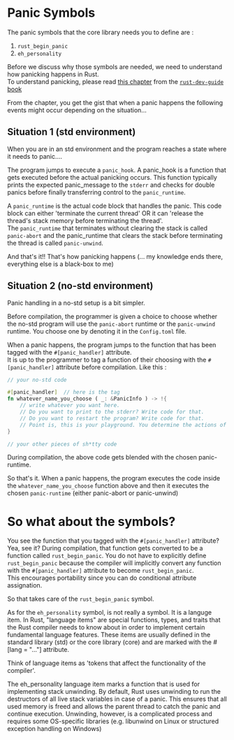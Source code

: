 # Panic Symbols  

The panic symbols that the core library needs you to define are :  
1. `rust_begin_panic`
2. `eh_personality`

Before we discuss why those symbols are needed, we need to understand how panicking happens in Rust.  
To understand panicking, please read [this chapter](https://rustc-dev-guide.rust-lang.org/panic-implementation.html) from the [`rust-dev-guide` book](https://rustc-dev-guide.rust-lang.org/)  

From the chapter, you get the gist that when a panic happens the following events might occur depending on the situation...

## Situation 1 (std environment)
When you are in an std environment and the program reaches a state where it needs to panic....  

The program jumps to execute a `panic_hook`. A panic_hook is a function that gets executed before the actual panicking occurs. This function typically prints the expected panic_message to the `stderr` and checks for double panics before finally transferring control to the `panic_runtime`.  

A `panic_runtime` is the actual code block that handles the panic. This code block can either 'terminate the current thread' OR it can 'release the thread's stack memory before terminating the thread'.  
The `panic_runtime` that terminates without clearing the stack is called `panic-abort` and the panic_runtime that clears the stack before terminating the thread is called `panic-unwind`.  

And that's it!! That's how panicking happens (... my knowledge ends there, everything else is a black-box to me)


## Situation 2 (no-std environment)
Panic handling in a no-std setup is a bit simpler.  

Before compilation, the programmer is given a choice to choose whether the no-std program will use the `panic-abort` runtime or the `panic-unwind` runtime. You choose one by denoting it in the `Config.toml` file.  

When a panic happens, the program jumps to the function that has been tagged with the `#[panic_handler]` attribute.  
It is up to the programmer to tag a function of their choosing with the `#[panic_handler]` attribute before compilation. Like this :  
```rust
// your no-std code

#[panic_handler]  // here is the tag
fn whatever_name_you_choose ( _: &PanicInfo ) -> !{
    // write whatever you want here.  
    // Do you want to print to the stderr? Write code for that.  
    // Do you want to restart the program? Write code for that. 
    // Point is, this is your playground. You determine the actions of the panic_handler
}

// your other pieces of sh*tty code
```

During compilation, the above code gets blended with the chosen panic-runtime.   

So that's it. When a panic happens, the program executes the code inside the `whatever_name_you_choose` function above and then it executes the chosen `panic-runtime` (either panic-abort or panic-unwind)


# So what about the symbols? 

You see the function that you tagged with the `#[panic_handler]` attribute? Yea, see it? During compilation, that function gets converted to be a function called `rust_begin_panic`. You do not have to explicitly define `rust_begin_panic` because the compiler will implicitly convert any function with the `#[panic_handler]` attribute to become `rust_begin_panic`.  
This encourages portability since you can do conditional attribute assignation.   

So that takes care of the `rust_begin_panic` symbol.  

As for the `eh_personality` symbol, is not really a symbol. It is a languge item. In Rust, "language items" are special functions, types, and traits that the Rust compiler needs to know about in order to implement certain fundamental language features. These items are usually defined in the standard library (std) or the core library (core) and are marked with the #[lang = "..."] attribute.  

Think of language items as 'tokens that affect the functionality of the compiler'.  

The eh_personality language item marks a function that is used for implementing stack unwinding. By default, Rust uses unwinding to run the destructors of all live stack variables in case of a panic. This ensures that all used memory is freed and allows the parent thread to catch the panic and continue execution. Unwinding, however, is a complicated process and requires some OS-specific libraries (e.g. libunwind on Linux or structured exception handling on Windows)   




